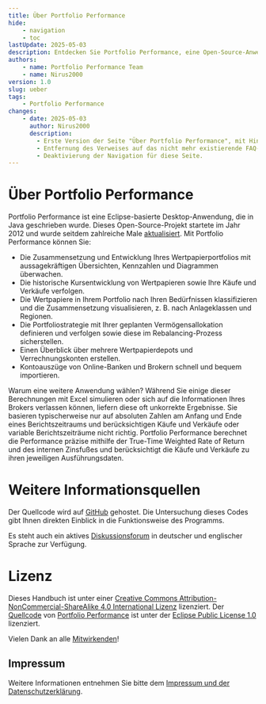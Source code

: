 ```yaml
---
title: Über Portfolio Performance
hide:
    - navigation
    - toc
lastUpdate: 2025-05-03
description: Entdecken Sie Portfolio Performance, eine Open-Source-Anwendung zur Verwaltung und Analyse Ihres Anlageportfolios mit präzisen Performance-Berechnungen und aufschlussreichen Übersichten.
authors:
    - name: Portfolio Performance Team
    - name: Nirus2000
version: 1.0
slug: ueber
tags:
    - Portfolio Performance
changes:
    - date: 2025-05-03
      author: Nirus2000
      description:
        - Erste Version der Seite "Über Portfolio Performance", mit Hinweis auf die Umbenennung von 'PP' zu 'Portfolio Performance' im Namen und der Einbindung dieser YAML-Quelle.
        - Entfernung des Verweises auf das nicht mehr existierende FAQ-Thema im Forum.
        - Deaktivierung der Navigation für diese Seite.
---
```


# Über Portfolio Performance

Portfolio Performance ist eine Eclipse-basierte Desktop-Anwendung, die in Java geschrieben wurde. Dieses Open-Source-Projekt startete im Jahr 2012 und wurde seitdem zahlreiche Male [aktualisiert](https://github.com/portfolio-performance/portfolio/releases). Mit Portfolio Performance können Sie:

- Die Zusammensetzung und Entwicklung Ihres Wertpapierportfolios mit aussagekräftigen Übersichten, Kennzahlen und Diagrammen überwachen.
- Die historische Kursentwicklung von Wertpapieren sowie Ihre Käufe und Verkäufe verfolgen.
- Die Wertpapiere in Ihrem Portfolio nach Ihren Bedürfnissen klassifizieren und die Zusammensetzung visualisieren, z. B. nach Anlageklassen und Regionen.
- Die Portfoliostrategie mit Ihrer geplanten Vermögensallokation definieren und verfolgen sowie diese im Rebalancing-Prozess sicherstellen.
- Einen Überblick über mehrere Wertpapierdepots und Verrechnungskonten erstellen.
- Kontoauszüge von Online-Banken und Brokern schnell und bequem importieren.

Warum eine weitere Anwendung wählen? Während Sie einige dieser Berechnungen mit Excel simulieren oder sich auf die Informationen Ihres Brokers verlassen können, liefern diese oft unkorrekte Ergebnisse. Sie basieren typischerweise nur auf absoluten Zahlen am Anfang und Ende eines Berichtszeitraums und berücksichtigen Käufe und Verkäufe oder variable Berichtszeiträume nicht richtig. Portfolio Performance berechnet die Performance präzise mithilfe der True-Time Weighted Rate of Return und des internen Zinsfußes und berücksichtigt die Käufe und Verkäufe zu ihren jeweiligen Ausführungsdaten.

# Weitere Informationsquellen

Der Quellcode wird auf [GitHub](https://github.com/portfolio-performance/portfolio) gehostet. Die Untersuchung dieses Codes gibt Ihnen direkten Einblick in die Funktionsweise des Programms.

Es steht auch ein aktives [Diskussionsforum](https://forum.portfolio-performance.info/) in deutscher und englischer Sprache zur Verfügung.

# Lizenz

Dieses Handbuch ist unter einer [Creative Commons Attribution-NonCommercial-ShareAlike 4.0 International Lizenz](http://creativecommons.org/licenses/by-nc-sa/4.0/) lizenziert. Der [Quellcode](https://github.com/portfolio-performance/portfolio) von [Portfolio Performance](https://www.portfolio-performance.info) ist unter der [Eclipse Public License 1.0](https://github.com/portfolio-performance/portfolio/blob/master/LICENSE) lizenziert.

Vielen Dank an alle [Mitwirkenden](https://github.com/portfolio-performance/portfolio-help/graphs/contributors)!

## Impressum

Weitere Informationen entnehmen Sie bitte dem [Impressum und der Datenschutzerklärung](https://www.portfolio-performance.info/portfolio/impressum.html).
